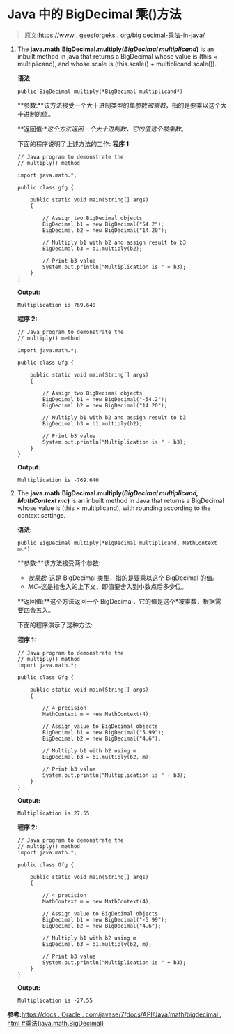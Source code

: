 # Java 中的 BigDecimal 乘()方法

> 原文:[https://www . geesforgeks . org/big decimal-乘法-in-java/](https://www.geeksforgeeks.org/bigdecimal-multiply-method-in-java/)

1.  The **java.math.BigDecimal.multiply(*BigDecimal multiplicand*)** is an inbuilt method in java that returns a BigDecimal whose value is (this × multiplicand), and whose scale is (this.scale() + multiplicand.scale()).

    **语法:**

    ```
    public BigDecimal multiply(*BigDecimal multiplicand*)

    ```

    **参数:**该方法接受一个大十进制类型的单参数*被乘数*，指的是要乘以这个大十进制的值。

    **返回值:**这个方法返回一个大十进制数，它的值*这个*被乘数*。

    下面的程序说明了上述方法的工作:
    **程序 1:**

    ```
    // Java program to demonstrate the
    // multiply() method

    import java.math.*;

    public class gfg {

        public static void main(String[] args)
        {

            // Assign two BigDecimal objects
            BigDecimal b1 = new BigDecimal("54.2");
            BigDecimal b2 = new BigDecimal("14.20");

            // Multiply b1 with b2 and assign result to b3
            BigDecimal b3 = b1.multiply(b2);

            // Print b3 value
            System.out.println("Multiplication is " + b3);
        }
    }
    ```

    **Output:**

    ```
    Multiplication is 769.640

    ```

    **程序 2:**

    ```
    // Java program to demonstrate the
    // multiply() method

    import java.math.*;

    public class Gfg {

        public static void main(String[] args)
        {

            // Assign two BigDecimal objects
            BigDecimal b1 = new BigDecimal("-54.2");
            BigDecimal b2 = new BigDecimal("14.20");

            // Multiply b1 with b2 and assign result to b3
            BigDecimal b3 = b1.multiply(b2);

            // Print b3 value
            System.out.println("Multiplication is " + b3);
        }
    }
    ```

    **Output:**

    ```
    Multiplication is -769.640

    ```

2.  The **java.math.BigDecimal.multiply(*BigDecimal multiplicand, MathContext mc*)** is an inbuilt method in Java that returns a BigDecimal whose value is (this × multiplicand), with rounding according to the context settings.

    **语法:**

    ```
    public BigDecimal multiply(*BigDecimal multiplicand, MathContext mc*)

    ```

    **参数:**该方法接受两个参数:

    *   *被乘数*–这是 BigDecimal 类型，指的是要乘以这个 BigDecimal 的值。
    *   *MC*–这是指舍入的上下文，即值要舍入到小数点后多少位。

    **返回值:**这个方法返回一个 BigDecimal，它的值是这个*被乘数，根据需要四舍五入。

    下面的程序演示了这种方法:

    **程序 1:**

    ```
    // Java program to demonstrate the
    // multiply() method
    import java.math.*;

    public class Gfg {

        public static void main(String[] args)
        {

            // 4 precision
            MathContext m = new MathContext(4); 

            // Assign value to BigDecimal objects
            BigDecimal b1 = new BigDecimal("5.99");
            BigDecimal b2 = new BigDecimal("4.6");

            // Multiply b1 with b2 using m
            BigDecimal b3 = b1.multiply(b2, m);

            // Print b3 value
            System.out.println("Multiplication is " + b3);
        }
    }
    ```

    **Output:**

    ```
    Multiplication is 27.55

    ```

    **程序 2:**

    ```
    // Java program to demonstrate the
    // multiply() method
    import java.math.*;

    public class Gfg {

        public static void main(String[] args)
        {

            // 4 precision
            MathContext m = new MathContext(4); 

            // Assign value to BigDecimal objects
            BigDecimal b1 = new BigDecimal("-5.99");
            BigDecimal b2 = new BigDecimal("4.6");

            // Multiply b1 with b2 using m
            BigDecimal b3 = b1.multiply(b2, m);

            // Print b3 value
            System.out.println("Multiplication is " + b3);
        }
    }
    ```

    **Output:**

    ```
    Multiplication is -27.55

    ```

**参考:**[https://docs . Oracle . com/javase/7/docs/API/Java/math/bigdecimal . html #乘法(java.math.BigDecimal)](https://docs.oracle.com/javase/7/docs/api/java/math/BigDecimal.html#multiply(java.math.BigDecimal))